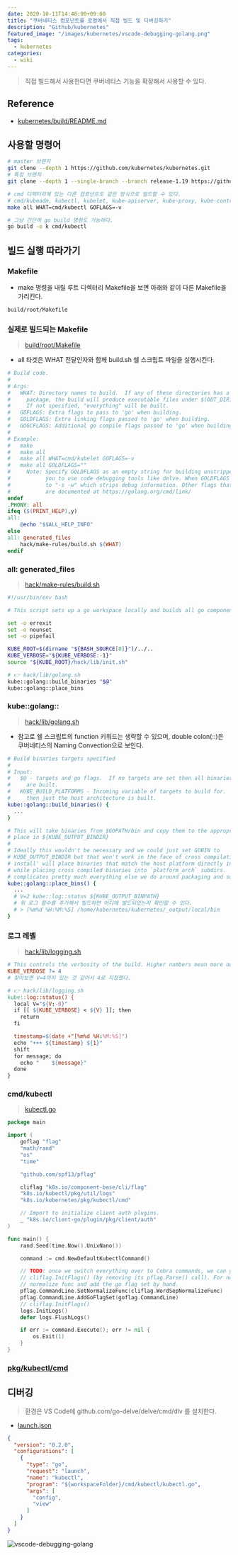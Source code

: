 ```yaml
---
date: 2020-10-11T14:48:00+09:00
title: "쿠버네티스 컴포넌트를 로컬에서 직접 빌드 및 디버깅하기"
description: "Github/kubernetes"
featured_image: "/images/kubernetes/vscode-debugging-golang.png"
tags:
  - kubernetes
categories:
  - wiki
---
```


> 직접 빌드해서 사용한다면 쿠버네티스 기능을 확장해서 사용할 수 있다.

## Reference

- [kubernetes/build/README.md](https://github.com/kubernetes/kubernetes/blob/release-1.19/build/README.md)

## 사용할 명령어

```bash
# master 브랜치
git clone --depth 1 https://github.com/kubernetes/kubernetes.git
# 특정 브랜치
git clone --depth 1 --single-branch --branch release-1.19 https://github.com/kubernetes/kubernetes.git

# cmd 디렉터리에 있는 다른 컴포넌트도 같은 방식으로 빌드할 수 있다.
# cmd/kubeadm, kubectl, kubelet, kube-apiserver, kube-proxy, kube-controller-manager, kube-scheduler, ...
make all WHAT=cmd/kubectl GOFLAGS=-v

# 그냥 간단히 go build 명령도 가능하다.
go build -o k cmd/kubectl
```

## 빌드 실행 따라가기

### Makefile

- make 명령을 내릴 루트 디렉터리 Makefile을 보면 아래와 같이 다른 Makefile을 가리킨다.

```bash
build/root/Makefile
```

### 실제로 빌드되는 Makefile

> [build/root/Makefile](https://github.com/kubernetes/kubernetes/blob/release-1.19/build/root/Makefile)

- all 타겟은 WHAT 전달인자와 함께 build.sh 쉘 스크립트 파일을 실행시킨다.

```makefile
# Build code.
#
# Args:
#   WHAT: Directory names to build.  If any of these directories has a 'main'
#     package, the build will produce executable files under $(OUT_DIR)/bin.
#     If not specified, "everything" will be built.
#   GOFLAGS: Extra flags to pass to 'go' when building.
#   GOLDFLAGS: Extra linking flags passed to 'go' when building.
#   GOGCFLAGS: Additional go compile flags passed to 'go' when building.
#
# Example:
#   make
#   make all
#   make all WHAT=cmd/kubelet GOFLAGS=-v
#   make all GOLDFLAGS=""
#     Note: Specify GOLDFLAGS as an empty string for building unstripped binaries, which allows
#           you to use code debugging tools like delve. When GOLDFLAGS is unspecified, it defaults
#           to "-s -w" which strips debug information. Other flags that can be used for GOLDFLAGS 
#           are documented at https://golang.org/cmd/link/
endef
.PHONY: all
ifeq ($(PRINT_HELP),y)
all:
	@echo "$$ALL_HELP_INFO"
else
all: generated_files
	hack/make-rules/build.sh $(WHAT)
endif
```

### all: generated_files

> [hack/make-rules/build.sh](https://github.com/kubernetes/kubernetes/blob/release-1.19/hack/make-rules/build.sh)

```bash
#!/usr/bin/env bash

# This script sets up a go workspace locally and builds all go components.

set -o errexit
set -o nounset
set -o pipefail

KUBE_ROOT=$(dirname "${BASH_SOURCE[0]}")/../..
KUBE_VERBOSE="${KUBE_VERBOSE:-1}"
source "${KUBE_ROOT}/hack/lib/init.sh"

# 👉 hack/lib/golang.sh
kube::golang::build_binaries "$@"
kube::golang::place_bins
```

### kube::golang::

> [hack/lib/golang.sh](https://github.com/kubernetes/kubernetes/blob/release-1.19/hack/lib/golang.sh)

- 참고로 쉘 스크립트의 function 키워드는 생략할 수 있으며, double colon(::)은 쿠버네티스의 Naming Convection으로 보인다.

```bash
# Build binaries targets specified
#
# Input:
#   $@ - targets and go flags.  If no targets are set then all binaries targets
#     are built.
#   KUBE_BUILD_PLATFORMS - Incoming variable of targets to build for.  If unset
#     then just the host architecture is built.
kube::golang::build_binaries() {
  ...
}

# This will take binaries from $GOPATH/bin and copy them to the appropriate
# place in ${KUBE_OUTPUT_BINDIR}
#
# Ideally this wouldn't be necessary and we could just set GOBIN to
# KUBE_OUTPUT_BINDIR but that won't work in the face of cross compilation.  'go
# install' will place binaries that match the host platform directly in $GOBIN
# while placing cross compiled binaries into `platform_arch` subdirs.  This
# complicates pretty much everything else we do around packaging and such.
kube::golang::place_bins() {
  ...
  # V=2 kube::log::status ${KUBE_OUTPUT_BINPATH}
  # 위 로그 함수를 추가해서 빌드하면 어디에 빌드되었는지 확인할 수 있다.
  # > [%m%d %H:%M:%S] /home/kubernetes/kubernetes/_output/local/bin
}
```

### 로그 레벨

> [hack/lib/logging.sh](https://github.com/kubernetes/kubernetes/blob/master/hack/lib/logging.sh)

```makefile
# This controls the verbosity of the build. Higher numbers mean more output.
KUBE_VERBOSE ?= 4
# 찾아보면 V=4까지 있는 것 같아서 4로 지정했다.

# 👉 hack/lib/logging.sh
kube::log::status() {
  local V="${V:-0}"
  if [[ ${KUBE_VERBOSE} < ${V} ]]; then
    return
  fi

  timestamp=$(date +"[%m%d %H:%M:%S]")
  echo "+++ ${timestamp} ${1}"
  shift
  for message; do
    echo "    ${message}"
  done
}
```

### cmd/kubectl

> [kubectl.go](https://github.com/kubernetes/kubernetes/blob/release-1.19/cmd/kubectl/kubectl.go)

```go
package main

import (
	goflag "flag"
	"math/rand"
	"os"
	"time"

	"github.com/spf13/pflag"

	cliflag "k8s.io/component-base/cli/flag"
	"k8s.io/kubectl/pkg/util/logs"
	"k8s.io/kubernetes/pkg/kubectl/cmd"

	// Import to initialize client auth plugins.
	_ "k8s.io/client-go/plugin/pkg/client/auth"
)

func main() {
	rand.Seed(time.Now().UnixNano())

	command := cmd.NewDefaultKubectlCommand()

	// TODO: once we switch everything over to Cobra commands, we can go back to calling
	// cliflag.InitFlags() (by removing its pflag.Parse() call). For now, we have to set the
	// normalize func and add the go flag set by hand.
	pflag.CommandLine.SetNormalizeFunc(cliflag.WordSepNormalizeFunc)
	pflag.CommandLine.AddGoFlagSet(goflag.CommandLine)
	// cliflag.InitFlags()
	logs.InitLogs()
	defer logs.FlushLogs()

	if err := command.Execute(); err != nil {
		os.Exit(1)
	}
}
```

### [pkg/kubectl/cmd](https://github.com/kubernetes/kubernetes/blob/release-1.19/pkg/kubectl/cmd/cmd.go)

## 디버깅

> 환경은 VS Code에 github.com/go-delve/delve/cmd/dlv 를 설치한다.

- [launch.json](https://code.visualstudio.com/docs/editor/debugging)

```json
{
  "version": "0.2.0",
  "configurations": [
    {
      "type": "go",
      "request": "launch",
      "name": "kubectl",
      "program": "${workspaceFolder}/cmd/kubectl/kubectl.go",
      "args": [
        "config",
        "view"
      ]
    }
  ]
}
```

![vscode-debugging-golang](/images/kubernetes/vscode-debugging-golang.png)
